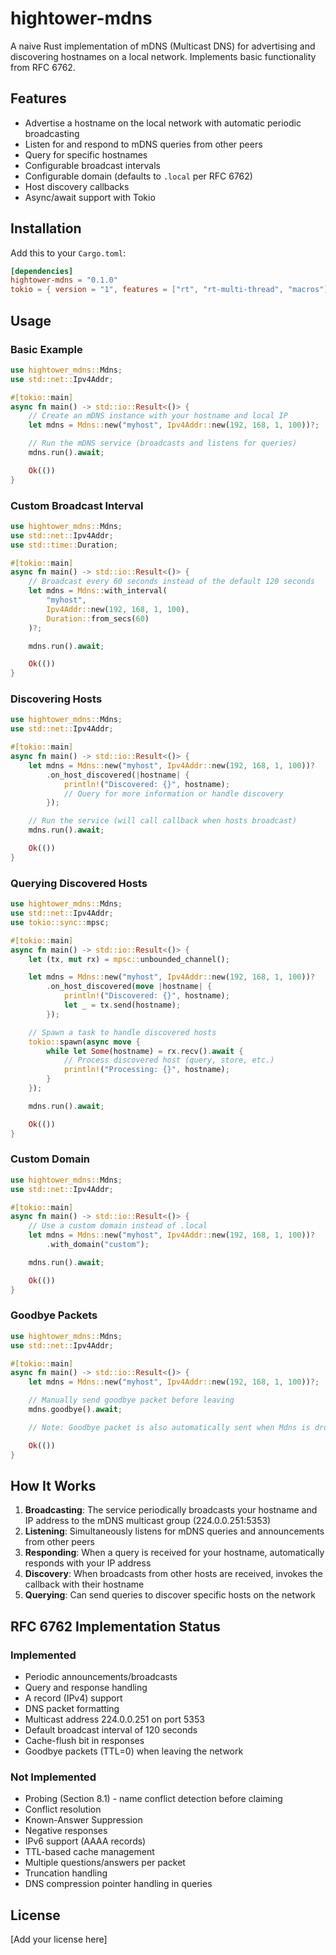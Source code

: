 # hightower-mdns

A naive Rust implementation of mDNS (Multicast DNS) for advertising and discovering hostnames on a local network. Implements basic functionality from RFC 6762.

## Features

- Advertise a hostname on the local network with automatic periodic broadcasting
- Listen for and respond to mDNS queries from other peers
- Query for specific hostnames
- Configurable broadcast intervals
- Configurable domain (defaults to `.local` per RFC 6762)
- Host discovery callbacks
- Async/await support with Tokio

## Installation

Add this to your `Cargo.toml`:

```toml
[dependencies]
hightower-mdns = "0.1.0"
tokio = { version = "1", features = ["rt", "rt-multi-thread", "macros"] }
```

## Usage

### Basic Example

```rust
use hightower_mdns::Mdns;
use std::net::Ipv4Addr;

#[tokio::main]
async fn main() -> std::io::Result<()> {
    // Create an mDNS instance with your hostname and local IP
    let mdns = Mdns::new("myhost", Ipv4Addr::new(192, 168, 1, 100))?;

    // Run the mDNS service (broadcasts and listens for queries)
    mdns.run().await;

    Ok(())
}
```

### Custom Broadcast Interval

```rust
use hightower_mdns::Mdns;
use std::net::Ipv4Addr;
use std::time::Duration;

#[tokio::main]
async fn main() -> std::io::Result<()> {
    // Broadcast every 60 seconds instead of the default 120 seconds
    let mdns = Mdns::with_interval(
        "myhost",
        Ipv4Addr::new(192, 168, 1, 100),
        Duration::from_secs(60)
    )?;

    mdns.run().await;

    Ok(())
}
```

### Discovering Hosts

```rust
use hightower_mdns::Mdns;
use std::net::Ipv4Addr;

#[tokio::main]
async fn main() -> std::io::Result<()> {
    let mdns = Mdns::new("myhost", Ipv4Addr::new(192, 168, 1, 100))?
        .on_host_discovered(|hostname| {
            println!("Discovered: {}", hostname);
            // Query for more information or handle discovery
        });

    // Run the service (will call callback when hosts broadcast)
    mdns.run().await;

    Ok(())
}
```

### Querying Discovered Hosts

```rust
use hightower_mdns::Mdns;
use std::net::Ipv4Addr;
use tokio::sync::mpsc;

#[tokio::main]
async fn main() -> std::io::Result<()> {
    let (tx, mut rx) = mpsc::unbounded_channel();

    let mdns = Mdns::new("myhost", Ipv4Addr::new(192, 168, 1, 100))?
        .on_host_discovered(move |hostname| {
            println!("Discovered: {}", hostname);
            let _ = tx.send(hostname);
        });

    // Spawn a task to handle discovered hosts
    tokio::spawn(async move {
        while let Some(hostname) = rx.recv().await {
            // Process discovered host (query, store, etc.)
            println!("Processing: {}", hostname);
        }
    });

    mdns.run().await;

    Ok(())
}
```

### Custom Domain

```rust
use hightower_mdns::Mdns;
use std::net::Ipv4Addr;

#[tokio::main]
async fn main() -> std::io::Result<()> {
    // Use a custom domain instead of .local
    let mdns = Mdns::new("myhost", Ipv4Addr::new(192, 168, 1, 100))?
        .with_domain("custom");

    mdns.run().await;

    Ok(())
}
```

### Goodbye Packets

```rust
use hightower_mdns::Mdns;
use std::net::Ipv4Addr;

#[tokio::main]
async fn main() -> std::io::Result<()> {
    let mdns = Mdns::new("myhost", Ipv4Addr::new(192, 168, 1, 100))?;

    // Manually send goodbye packet before leaving
    mdns.goodbye().await;

    // Note: Goodbye packet is also automatically sent when Mdns is dropped

    Ok(())
}
```

## How It Works

1. **Broadcasting**: The service periodically broadcasts your hostname and IP address to the mDNS multicast group (224.0.0.251:5353)
2. **Listening**: Simultaneously listens for mDNS queries and announcements from other peers
3. **Responding**: When a query is received for your hostname, automatically responds with your IP address
4. **Discovery**: When broadcasts from other hosts are received, invokes the callback with their hostname
5. **Querying**: Can send queries to discover specific hosts on the network

## RFC 6762 Implementation Status

### Implemented
- Periodic announcements/broadcasts
- Query and response handling
- A record (IPv4) support
- DNS packet formatting
- Multicast address 224.0.0.251 on port 5353
- Default broadcast interval of 120 seconds
- Cache-flush bit in responses
- Goodbye packets (TTL=0) when leaving the network

### Not Implemented
- Probing (Section 8.1) - name conflict detection before claiming
- Conflict resolution
- Known-Answer Suppression
- Negative responses
- IPv6 support (AAAA records)
- TTL-based cache management
- Multiple questions/answers per packet
- Truncation handling
- DNS compression pointer handling in queries

## License

[Add your license here]